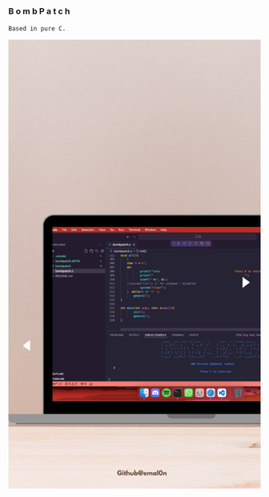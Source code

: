 ### B o m b P a t c h

```bash
Based in pure C.
```
![logo](https://raw.githubusercontent.com/emal0n/bombpatch/main/raw/photo.png)
